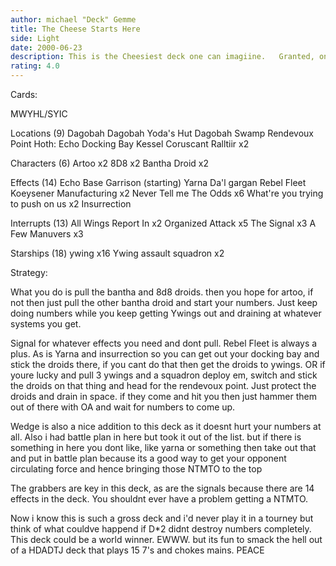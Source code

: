 ```yaml
---
author: michael "Deck" Gemme
title: The Cheese Starts Here
side: Light
date: 2000-06-23
description: This is the Cheesiest deck one can imagiine.	Granted, once D*II comes out this deck will be rendered obsolete, However this deck of cheese will live on as the cheesiest ever.
rating: 4.0
---
```

Cards: 

MWYHL/SYIC

Locations (9)
Dagobah
Dagobah Yoda's Hut
Dagobah Swamp
Rendevoux Point
Hoth: Echo Docking Bay
Kessel
Coruscant
Ralltiir x2

Characters (6)
Artoo x2
8D8 x2
Bantha Droid x2

Effects (14)
Echo Base Garrison (starting)
Yarna Da'l gargan
Rebel Fleet
Koeysener Manufacturing x2
Never Tell me The Odds x6
What're you trying to push on us x2
Insurrection

Interrupts (13)
All Wings Report In x2
Organized Attack x5
The Signal x3
A Few Manuvers x3

Starships (18)
ywing x16
Ywing assault squadron x2



Strategy: 

What you do is pull the bantha and 8d8 droids.  then you hope for artoo, if not then just pull the other bantha droid and start your numbers.  Just keep doing numbers while you keep getting Ywings out and draining at whatever systems you get.

Signal for whatever effects you need and dont pull.  Rebel Fleet is always a plus.  As is Yarna and insurrection so you can get out your docking bay and stick the droids there,  if you cant do that then get the droids to ywings.  OR if youre lucky and pull 3 ywings and a squadron deploy em, switch and stick the droids on that thing and head for the rendevoux point.  Just protect the droids and drain in space.  if they come and hit you then just hammer them out of there with OA and wait for numbers to come up.

Wedge is also a nice addition to this deck as it doesnt hurt your numbers at all.  Also i had battle plan in here but took it out of the list.	but if there is something in here you dont like, like yarna or something then take out that and put in battle plan because its a good way to get your opponent circulating force and hence bringing those NTMTO to the top

The grabbers are key in this deck, as are the signals because there are 14 effects in the deck.  You shouldnt ever have a problem getting a NTMTO.

Now i know this is such a gross deck and i'd never play it in a tourney but think of what couldve happend if D*2 didnt destroy numbers completely.  This deck could be a world winner.  EWWW.	but its fun to smack the hell out of a HDADTJ deck that plays 15 7's and chokes mains.
PEACE